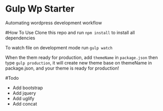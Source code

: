 # Gulp Wp Starter
Automating wordpress development workflow

#How To Use
Clone this repo and run `npm install` to install all dependencies

To watch file on development mode run `gulp watch`

When the them ready for production, add `themeName` in `package.json` then type `gulp production`, it will create new theme base on themeName in package.json, and your theme is ready for production!

#Todo
* Add bootstrap
* Add jquery
* Add uglify
* Add concat